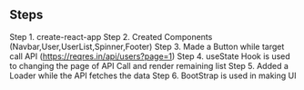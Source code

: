 ## Steps
Step 1. create-react-app
Step 2. Created Components (Navbar,User,UserList,Spinner,Footer)
Step 3. Made a Button while target call API (https://reqres.in/api/users?page=1)
Step 4. useState Hook is used to changing the page of API Call and render remaining list
Step 5. Added a Loader while the API fetches the data
Step 6. BootStrap is used in making UI

